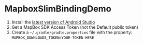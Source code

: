 # MapboxSlimBindingDemo

1. Install the [latest version of Android Studio](https://developer.android.com/studio/)
2. Get a MapBox SDK Access Token (not the Default public token)
3. Create a `~/.gradle/gradle.properties` file with the property: `MAPBOX_DOWNLOADS_TOKEN=YOUR-TOKEN-HERE`
